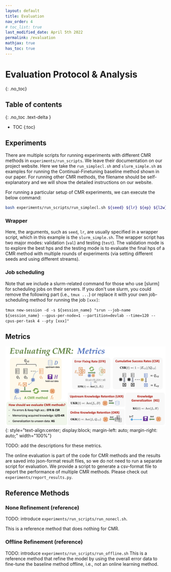 ```yaml
---
layout: default
title: Evaluation
nav_order: 4
# toc_list: true
last_modified_date: April 5th 2022
permalink: /evaluation
mathjax: true
has_toc: true
---
```


# Evaluation Protocol & Analysis
{: .no_toc}




## Table of contents
{: .no_toc .text-delta }

- TOC
{:toc}


## Experiments 


There are multiple scripts for running experiments with different CMR methods in `experiments/run_scripts`. 
We leave their documentation on our project website.
Here we take the `run_simplecl.sh` and `slurm_simple.sh` as examples for running the Continual-Finetuning baseline method shown in our paper. For running other CMR methods, the filename should be self-explanatory and we will show the detailed instructions on our website.

For running a particular setup of CMR experiments, 
we can execute the below command:
```bash
bash experiments/run_scripts/run_simplecl.sh ${seed} ${lr} ${ep} ${l2w} ${ns_config} ${task} val/test ${stream_id}
```

### Wrapper

Here, the arguments, such as `seed`, `lr`, are usually specified in a wrapper script, which in this example is the `slurm_simple.sh`.
The wrapper script has two major modes: validation (`val`) and testing (`test`). 
The validation mode is to explore the best hps and the testing mode is to evaluate the final hps of a CMR method with multiple rounds of experiments (via setting different seeds and using different streams).

### Job scheduling 
Note that we include a slurm-related command for those who use [slurm] for scheduling jobs on their servers. If you don't use slurm, you could remove the following part (i.e., `tmux ...`) or replace it with your own job-scheduling method for running the job `[xxx]`:

`tmux new-session -d -s ${session_name} "srun --job-name ${session_name} --gpus-per-node=1 --partition=devlab --time=120 --cpus-per-task 4 --pty [xxx]"`



## Metrics 

![cmr_metrics](images/cmr_metrics.png){: style="text-align:center; display:block; margin-left: auto; margin-right: auto;" width="100%"}

TODO: add the descriptions for these metrics.

The online evaluation is part of the code for CMR methods and the results are saved into json-format result files, so we do not need to run a separate script for evaluation.
We provide a script to generate a csv-format file to report the performance of multiple CMR methods. Please check out `experiments/report_results.py`.


## Reference Methods

### None Refinement (reference)
TODO: introduce `experiments/run_scripts/run_nonecl.sh`.

This is a reference method that does nothing for CMR.


### Offline Refinement (reference)

TODO: introduce `experiments/run_scripts/run_offline.sh`
This is a reference method that refine the model by using the overall error data to fine-tune the baseline method offline, i.e., not an online learning method.
